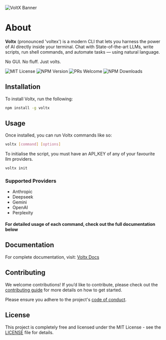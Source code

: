 ![VoltX Banner](https://pub-0ca03071805047dc9370b8f312563c84.r2.dev/brand/brand_banner.png)

# About

**Voltx** (pronounced 'voltex') is a modern CLI that lets you harness the power of AI directly inside your terminal. Chat with State-of-the-art LLMs, write scripts, run shell commands, and automate tasks — using natural language.

No GUI. No fluff. Just volts.

![MIT License](https://img.shields.io/badge/License-MIT-green.svg)
![NPM Version](https://img.shields.io/npm/v/voltx)
![PRs Welcome](https://img.shields.io/badge/PRs-welcome-brightgreen.svg)
![NPM Downloads](https://img.shields.io/npm/dw/voltx)

## Installation

To install Voltx, run the following:

```bash
npm install -g voltx
```

## Usage

Once installed, you can run Voltx commands like so:

```bash
voltx [command] [options]
```

To initialise the script, you must have an API_KEY of any of your favourite llm providers.

```bash
voltx init
```

### Supported Providers

- Anthropic
- Deepseek
- Gemini
- OpenAI
- Perplexity

#### For detailed usage of each command, check out the full documentation below

## Documentation

For complete documentation, visit: [Voltx Docs](https://voltx.vercel.app)

## Contributing

We welcome contributions! If you’d like to contribute, please check out the [contributing guide](contributing.md) for more details on how to get started.

Please ensure you adhere to the project's [code of conduct](CODE_OF_CONDUCT.md).

## License

This project is completely free and licensed under the MIT License - see the [LICENSE](LICENSE) file for details.
